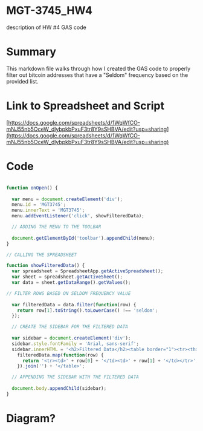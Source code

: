 # MGT-3745_HW4
description of HW #4 GAS code

# Summary

This markdown file walks through how I created the GAS code to properly filter out bitcoin addresses that have a "Seldom" frequency based on the provided list.

# Link to Spreadsheet and Script

[https://docs.google.com/spreadsheets/d/1WqWfCO-mNJ55nb5OceW_dlybpkbPxuF3tr8Y9sSHBVA/edit?usp=sharing](https://docs.google.com/spreadsheets/d/1WqWfCO-mNJ55nb5OceW_dlybpkbPxuF3tr8Y9sSHBVA/edit?usp=sharing)

# Code

```js

function onOpen() {
  
  var menu = document.createElement('div');
  menu.id = 'MGT3745';
  menu.innerText = 'MGT3745';
  menu.addEventListener('click', showFilteredData);

  // ADDING THE MENU TO THE TOOLBAR 
  
  document.getElementById('toolbar').appendChild(menu);
}

// CALLING THE SPREADSHEET 

function showFilteredData() {
  var spreadsheet = SpreadsheetApp.getActiveSpreadsheet();
  var sheet = spreadsheet.getActiveSheet();
  var data = sheet.getDataRange().getValues();

// FILTER ROWS BASED ON SELDOM FREQUENCY VALUE 
  
  var filteredData = data.filter(function(row) {
    return row[1].toString().toLowerCase() !== 'seldom';
  });

  // CREATE THE SIDEBAR FOR THE FILTERED DATA
  
  var sidebar = document.createElement('div');
  sidebar.style.fontFamily = 'Arial, sans-serif';
  sidebar.innerHTML = '<h2>Filtered Data</h2><table border="1"><tr><th>Bitcoin Address</th><th>Frequency</th></tr>' +
    filteredData.map(function(row) {
      return '<tr><td>' + row[0] + '</td><td>' + row[1] + '</td></tr>';
    }).join('') + '</table>';

  // APPENDING THE SIDEBAR WITH THE FILTERED DATA
  
  document.body.appendChild(sidebar);
}

```

# Diagram?
